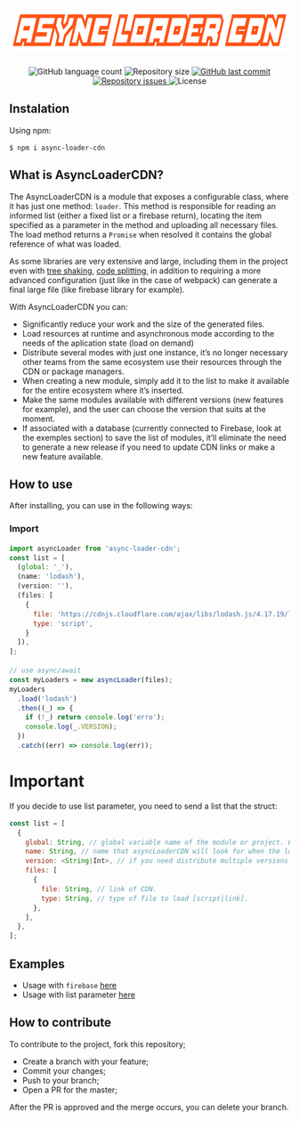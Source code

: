 <h1 align="center">
  <img src="https://github.com/luispmoraisc/async-loader-cdn/blob/master/assets/logo.png" height="80px"/>
</h1>
<p align="center">
  <img alt="GitHub language count" src="https://img.shields.io/github/languages/count/luispmoraisc/async-loader-cdn.svg">

  <img alt="Repository size" src="https://img.shields.io/github/repo-size/luispmoraisc/async-loader-cdn.svg">
  
  <a href="https://github.com/luispmoraisc/async-loader-cdn/commits/master">
    <img alt="GitHub last commit" src="https://img.shields.io/github/last-commit/luispmoraisc/async-loader-cdn.svg">
  </a>

  <a href="https://github.com/luispmoraisc/async-loader-cdn/issues">
    <img alt="Repository issues" src="https://img.shields.io/github/issues/luispmoraisc/async-loader-cdn.svg">
  </a>

  <img alt="License" src="https://img.shields.io/badge/license-MIT-brightgreen">
</p>

## Instalation

Using npm:

```shell
$ npm i async-loader-cdn
```

## What is AsyncLoaderCDN?

The AsyncLoaderCDN is a module that exposes a configurable class, where it has just one method: `loader`. This method is
responsible for reading an informed list (either a fixed list or a firebase return), locating the item specified as a
parameter in the method and uploading all necessary files. The load method returns a `Promise` when resolved it contains
the global reference of what was loaded.

As some libraries are very extensive and large, including them in the project even with
[tree shaking](https://webpack.js.org/guides/tree-shaking/),
[code splitting](https://webpack.js.org/guides/code-splitting/), in addition to requiring a more advanced configuration
(just like in the case of webpack) can generate a final large file (like firebase library for example).

With AsyncLoaderCDN you can:

- Significantly reduce your work and the size of the generated files.
- Load resources at runtime and asynchronous mode according to the needs of the aplication state (load on demand)
- Distribute several modes with just one instance, it’s no longer necessary other teams from the same ecosystem use
  their resources through the CDN or package managers.
- When creating a new module, simply add it to the list to make it available for the entire ecosystem where it’s
  inserted.
- Make the same modules available with different versions (new features for example), and the user can choose the
  version that suits at the moment.
- If associated with a database (currently connected to Firebase, look at the exemples section) to save the list of
  modules, it’ll eliminate the need to generate a new release if you need to update CDN links or make a new feature
  available.

## How to use

After installing, you can use in the following ways:

### Import

```javascript
import asyncLoader from 'async-loader-cdn';
const list = [
  (global: '_'),
  (name: 'lodash'),
  (version: ''),
  (files: [
    {
      file: 'https://cdnjs.cloudflare.com/ajax/libs/lodash.js/4.17.19/lodash.min.js',
      type: 'script',
    }
  ]),
];

// use async/await
const myLoaders = new asyncLoader(files);
myLoaders
  .load('lodash')
  .then((_) => {
    if (!_) return console.log('erro');
    console.log(_.VERSION);
  })
  .catch((err) => console.log(err));
```

# Important

If you decide to use list parameter, you need to send a list that the struct:

```javascript
const list = [
  {
    global: String, // global variable name of the module or project. Ex.: '$' if you want to load jQuery
    name: String, // name that asyncLoaderCDN will look for when the load method is called. Ex.: 'jQuery'
    version: <String|Int>, // if you need distribute multiple versions of the same module.
    files: [
      {
        file: String, // link of CDN.
        type: String, // type of file to load [script|link].
      },
    ],
  },
];
```

## Examples

- Usage with `firebase` [here](https://github.com/luispmoraisc/async-loader-cdn/blob/master/examples/firebase.js)
- Usage with list parameter [here](https://github.com/luispmoraisc/async-loader-cdn/blob/master/examples/list.js)

## How to contribute

To contribute to the project, fork this repository;

- Create a branch with your feature;
- Commit your changes;
- Push to your branch;
- Open a PR for the master;

After the PR is approved and the merge occurs, you can delete your branch.
